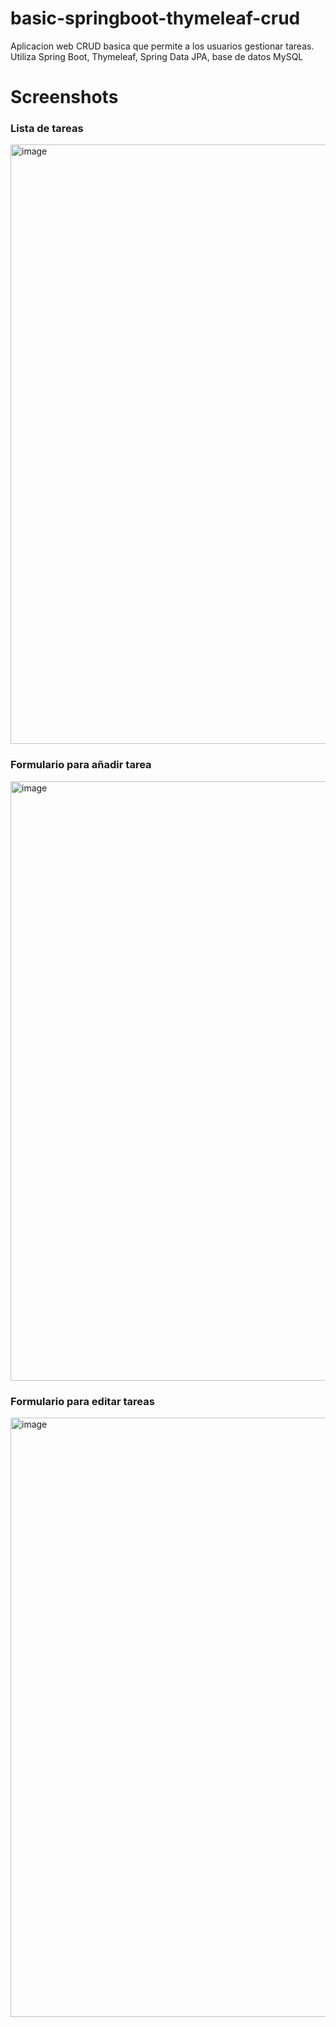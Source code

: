 <h1>basic-springboot-thymeleaf-crud</h1>
<p>Aplicacion web CRUD basica que permite a los usuarios gestionar tareas. Utiliza Spring Boot, Thymeleaf, Spring Data JPA, base de datos MySQL</p>
<h1>Screenshots</h1>

### Lista de tareas
<img width="959" alt="image" src="https://github.com/user-attachments/assets/d7dd7002-8117-4df6-ab65-90ee4d24b2ed">

### Formulario para añadir tarea
<img width="959" alt="image" src="https://github.com/user-attachments/assets/d4d68c82-d039-4105-9d9d-fffacb244df2">

### Formulario para editar tareas
<img width="959" alt="image" src="https://github.com/user-attachments/assets/67dc0564-6728-48b3-8bba-c57d245680a0">


